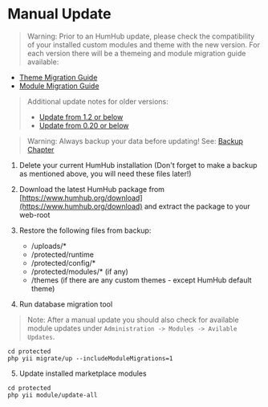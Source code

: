 Manual Update
========

> Warning: Prior to an HumHub update, please check the compatibility of your installed custom modules and theme with the
new version.
For each version there will be a themeing and module migration guide available:
- [Theme Migration Guide](../theme/migrate.md)
- [Module Migration Guide](../developer/modules-migrate.md)
 
> Additional update notes for older versions:
> - [Update from 1.2 or below](updating-130.md)
> - [Update from 0.20 or below](updating-020.md)


> Warning: Always backup your data before updating! See: [Backup Chapter](backup.md)

1. Delete your current HumHub installation (Don't forget to make a backup as mentioned above, you will need these files later!)
2. Download the latest HumHub package from [https://www.humhub.org/download](https://www.humhub.org/download) and extract the package to your web-root
3. Restore the following files from backup:

	- /uploads/*
	- /protected/runtime
	- /protected/config/*
	- /protected/modules/* (if any)
	- /themes (if there are any custom themes - except HumHub default theme)
	
4. Run database migration tool

> Note: After a manual update you should also check for available module updates under `Administration -> Modules -> Avilable Updates`.

```
cd protected
php yii migrate/up --includeModuleMigrations=1
```

5. Update installed marketplace modules

```
cd protected
php yii module/update-all
```



